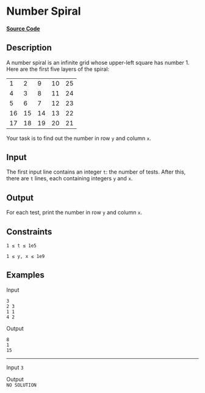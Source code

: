 # Number Spiral

#### [Source Code](https://github.com/beephsupreme/cses-rust/blob/master/src/solutions/number_spiral.rs)

## Description

A number spiral is an infinite grid whose upper-left square has number 1. Here are the first five layers of the spiral:

|    |    |    |    |    |
|----|----|----|----|----|
| 1  | 2  | 9  | 10 | 25 |
| 4  | 3  | 8  | 11 | 24 |
| 5  | 6  | 7  | 12 | 23 |
| 16 | 15 | 14 | 13 | 22 |
| 17 | 18 | 19 | 20 | 21 |

Your task is to find out the number in row `y` and column `x`.

## Input

The first input line contains an integer `t`: the number of tests.
After this, there are `t` lines, each containing integers `y` and `x`.

## Output

For each test, print the number in row `y` and column `x`.

## Constraints

`1 ≤ t ≤ 1e5`

`1 ≤ y, x ≤ 1e9`

## Examples

Input

```
3  
2 3  
1 1  
4 2  
```

Output

```
8  
1  
15
```

---

Input
`3`

Output  
`NO SOLUTION`
